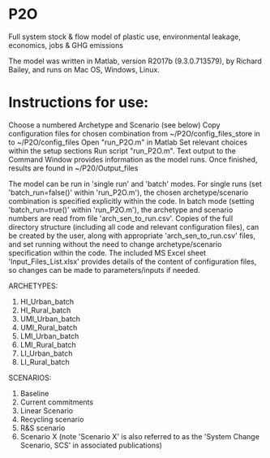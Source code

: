 # P2O
Full system stock &amp; flow model of plastic use, environmental leakage, economics, jobs &amp; GHG emissions

The model was written in Matlab, version R2017b (9.3.0.713579), by Richard Bailey, and runs on Mac OS, Windows, Linux.

# Instructions for use:
Choose a numbered Archetype and Scenario (see below)
Copy configuration files for chosen combination from ~/P2O/config_files_store in to ~/P2O/config_files 
Open "run_P2O.m" in Matlab
Set relevant choices within the setup sections
Run script "run_P2O.m". Text output to the Command Window provides information as the model runs.
Once finished, results are found in ~/P20/Output_files

The model can be run in 'single run' and 'batch' modes. 
For single runs (set 'batch_run=false()' within 'run_P2O.m'), the chosen archetype/scenario combination is specified explicitly within the code.
In batch mode (setting 'batch_run=true()' within 'run_P2O.m'), the archetype and scenario numbers are read from file 'arch_sen_to_run.csv'. Copies of the full directory structure (including all code and relevant configuration files), can be created by the user, along with appropriate 'arch_sen_to_run.csv' files, and set running without the need to change archetype/scenario specification within the code.
The included MS Excel sheet 'Input_Files_List.xlsx' provides details of the content of configuration files, so changes can be made to parameters/inputs if needed.

ARCHETYPES:               
1. HI_Urban_batch         
2. HI_Rural_batch         
3. UMI_Urban_batch        
4. UMI_Rural_batch        
5. LMI_Urban_batch        
6. LMI_Rural_batch        
7. LI_Urban_batch
8. LI_Rural_batch

SCENARIOS:
1. Baseline
2. Current commitments
3. Linear Scenario
4. Recycling scenario
5. R&S scenario
6. Scenario X (note 'Scenario X' is also referred to as the 'System Change Scenario, SCS' in associated publications)

